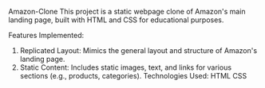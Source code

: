 Amazon-Clone
This project is a static webpage clone of Amazon's main landing page, built with HTML and CSS for educational purposes.

Features Implemented:

1) Replicated Layout: Mimics the general layout and structure of Amazon's landing page.
2) Static Content: Includes static images, text, and links for various sections (e.g., products, categories).
 Technologies Used:
 HTML
 CSS
<!--
**Surajxz/Surajxz** is a ✨ _special_ ✨ repository because its `README.md` (this file) appears on your GitHub profile.

Here are some ideas to get you started:

- 🔭 I’m currently working on ...
- 🌱 I’m currently learning ...
- 👯 I’m looking to collaborate on ...
- 🤔 I’m looking for help with ...
- 💬 Ask me about ...
- 📫 How to reach me: ...
- 😄 Pronouns: ...
- ⚡ Fun fact: ...
-->
